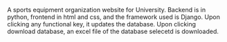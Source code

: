 A sports equipment organization website for University. Backend is in python, frontend in html and css, and the framework used is Django. Upon clicking any functional key, it updates the database. Upon clicking download database, an excel file of the database selecetd is downloaded.
